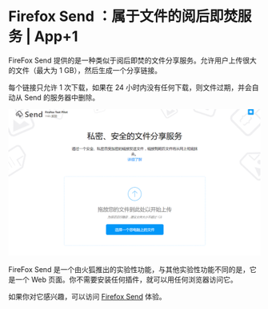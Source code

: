 # Firefox Send ：属于文件的阅后即焚服务 | App+1

FireFox Send 提供的是一种类似于阅后即焚的文件分享服务。允许用户上传很大的文件（最大为 1 GB），然后生成一个分享链接。

每个链接只允许 1 次下载，如果在 24 小时内没有任何下载，则文件过期，并会自动从 Send 的服务器中删除。

![Firefox 的文件阅后即焚服务](Firefox的文件阅后即焚服务.png)

FireFox Send 是一个由火狐推出的实验性功能，与其他实验性功能不同的是，它是一个 Web 页面。你不需要安装任何插件，就可以用任何浏览器访问它。

如果你对它感兴趣，可以访问 [Firefox Send](https://send.firefox.com) 体验。
